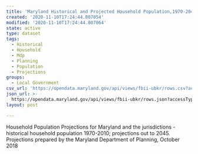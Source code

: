 ```yaml
---
title: 'Maryland Historical and Projected Household Population,1970-2045'
created: '2020-11-10T17:24:44.807054'
modified: '2020-11-10T17:24:44.807064'
state: active
type: dataset
tags:
  - Historical
  - Household
  - Mdp
  - Planning
  - Population
  - Projections
groups:
  - Local Government
csv_url: 'https://opendata.maryland.gov/api/views/fbii-ubkr/rows.csv?accessType=DOWNLOAD'
json_url: >-
  https://opendata.maryland.gov/api/views/fbii-ubkr/rows.json?accessType=DOWNLOAD
layout: post

---
```

Household Population Projections for Maryland and the jurisdictions - historical household population 1970-2010; projections out to 2045.
Projections prepared by the Maryland Department of Planning, October 2018
